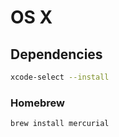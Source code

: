# OS X

## Dependencies

```sh
xcode-select --install
```

### Homebrew

```sh
brew install mercurial
```
